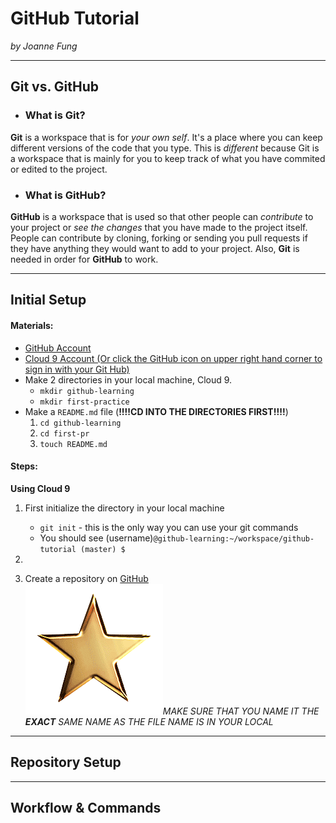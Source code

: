 # GitHub Tutorial

_by Joanne Fung_

---
## Git vs. GitHub
* ### What is Git?

 **Git** is a workspace that is for _your own self_. It's a place where you can keep different versions of the code that you type. This is _different_ because Git is a workspace that is mainly for you to keep track of what you have commited or edited to the project.

* ### What is GitHub?

 **GitHub** is a workspace that is used so that other people can _contribute_ to your project or _see the changes_ that you have made to the project itself. People can contribute by cloning, forking or sending you pull requests if they have anything they would want to add to your project. Also, **Git** is needed in order for **GitHub** to work.
    
---
## Initial Setup

#### Materials:
* [GitHub Account](https://github.com/join)
* [Cloud 9 Account (Or click the GitHub icon on upper right hand corner to sign in with your Git Hub)](https://c9.io)
* Make 2 directories in your local machine, Cloud 9.
    * `mkdir github-learning`
    * `mkdir first-practice`
* Make a `README.md` file (**!!!!CD INTO THE DIRECTORIES FIRST!!!!**)
    1. `cd github-learning`
    2. `cd first-pr`
    3. `touch README.md`

#### Steps:

**Using Cloud 9**

1. First initialize the directory in your local machine  
    * `git init` - this is the only way you can use your git commands
    * You should see (username)`@github-learning:~/workspace/github-tutorial (master) $`
2. 

1. Create a repository on [GitHub](https://github.com)  
![Revolving Star](gold-star-animation9.gif)_MAKE SURE THAT YOU NAME IT THE **EXACT** SAME NAME AS THE FILE NAME IS IN YOUR LOCAL_

---
## Repository Setup



---
## Workflow & Commands